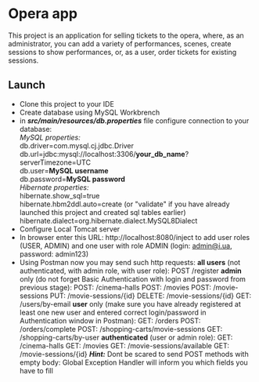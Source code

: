 # Opera app
This project is an application for selling tickets to the opera, where, as an administrator, you can add a variety of performances, scenes, create sessions to show performances, or, as a user, order tickets for existing sessions.
## Launch
- Clone this project to your IDE
- Create database using MySQL Workbrench
- in <i><b>src/main/resources/db.properties</b></i> file configure connection to your database:<br>
<i>MySQL properties:</i><br>
db.driver=com.mysql.cj.jdbc.Driver<br>
db.url=jdbc:mysql://localhost:3306/<b>your_db_name</b>?serverTimezone=UTC<br>
db.user=<b>MySQL username</b><br>
db.password=<b>MySQL password</b><br>
<i>Hibernate properties:</i><br>
hibernate.show_sql=true<br>
hibernate.hbm2ddl.auto=create (or "validate" if you have already launched this project and created sql tables earlier)<br>
hibernate.dialect=org.hibernate.dialect.MySQL8Dialect<br>
- Configure Local Tomcat server<br>
- In browser enter this URL: http://localhost:8080/inject to add user roles (USER, ADMIN) and one user with role ADMIN (login: admin@i.ua, password: admin123)
- Using Postman now you may send such http requests:
 <b>all users</b> (not authenticated, with admin role, with user role):
    POST /register
 <b>admin</b> only (do not forget Basic Authentication with login and password from previous stage):
    POST: /cinema-halls
    POST: /movies
    POST: /movie-sessions
    PUT: /movie-sessions/{id}
    DELETE: /movie-sessions/{id}
    GET: /users/by-email
  <b>user</b> only (make sure you have already registered at least one new user and entered correct login/password in Authentication window in Postman):
    GET: /orders
    POST: /orders/complete
    POST: /shopping-carts/movie-sessions
    GET: /shopping-carts/by-user
  <b>authenticated</b> (user or admin role):
    GET: /cinema-halls
    GET: /movies
    GET: /movie-sessions/available
    GET: /movie-sessions/{id}
  <b><i>Hint:</b></i> Dont be scared to send POST methods with empty body: Global Exception Handler will inform you which fields you have to fill
